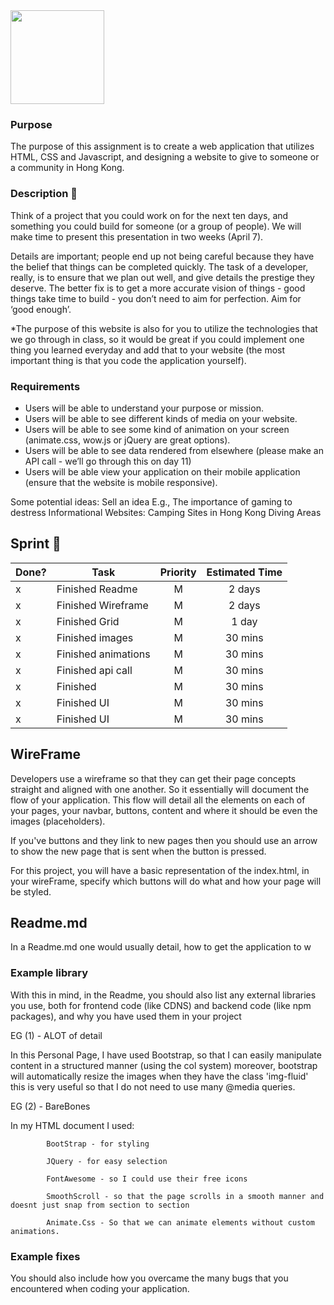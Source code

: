 <img src="https://www.dropbox.com/s/a1m01q7jjxz7sfh/foryou.png?raw=1" width="150">

### Purpose

The purpose of this assignment is to create a web application that utilizes HTML, CSS and Javascript, and designing a website to give to someone or a community in Hong Kong.

### Description :runner:

Think of a project that you could work on for the next ten days, and something you could build for someone (or a group of people). We will make time to present this presentation in two weeks (April 7).

Details are important; people end up not being careful because they have the belief that things can be completed quickly. The task of a developer, really, is to ensure that we plan out well, and give details the prestige they deserve. The better fix is to get a more accurate vision of things - good things take time to build - you don’t need to aim for perfection. Aim for ‘good enough’.

\*The purpose of this website is also for you to utilize the technologies that we go through in class, so it would be great if you could implement one thing you learned everyday and add that to your website (the most important thing is that you code the application yourself).

### Requirements

- Users will be able to understand your purpose or mission.
- Users will be able to see different kinds of media on your website.
- Users will be able to see some kind of animation on your screen (animate.css, wow.js or jQuery are great options).
- Users will be able to see data rendered from elsewhere (please make an API call - we’ll go through this on day 11)
- Users will be able view your application on their mobile application (ensure that the website is mobile responsive).

Some potential ideas:
Sell an idea
E.g., The importance of gaming to destress
Informational Websites:
Camping Sites in Hong Kong
Diving Areas

## Sprint :athletic_shoe:

| Done? | Task                | Priority | Estimated Time |
| ----- | ------------------- | :------: | :------------: |
| x     | Finished Readme     |    M     |     2 days     |
| x     | Finished Wireframe  |    M     |     2 days     |
| x     | Finished Grid       |    M     |     1 day      |
| x     | Finished images     |    M     |    30 mins     |
| x     | Finished animations |    M     |    30 mins     |
| x     | Finished api call   |    M     |    30 mins     |
| x     | Finished            |    M     |    30 mins     |
| x     | Finished UI         |    M     |    30 mins     |
| x     | Finished UI         |    M     |    30 mins     |

## WireFrame

Developers use a wireframe so that they can get their page concepts straight and aligned with one another. So it essentially will document the flow of your application. This flow will detail all the elements on each of your pages, your navbar, buttons, content and where it should be even the images (placeholders).

If you've buttons and they link to new pages then you should use an arrow to show the new page that is sent when the button is pressed.

For this project, you will have a basic representation of the index.html, in your wireFrame, specify which buttons will do what and how your page will be styled.

## Readme.md

In a Readme.md one would usually detail, how to get the application to w

### Example library

With this in mind, in the Readme, you should also list any external libraries you use, both for frontend code (like CDNS) and backend code (like npm packages), and why you have used them in your project

EG (1) - ALOT of detail

In this Personal Page, I have used Bootstrap, so that I can easily manipulate content in a structured manner (using the col system) moreover, bootstrap will automatically resize the images when they have the class 'img-fluid' this is very useful so that I do not need to use many @media queries.

EG (2) - BareBones

In my HTML document I used:

            BootStrap - for styling

            JQuery - for easy selection

            FontAwesome - so I could use their free icons

            SmoothScroll - so that the page scrolls in a smooth manner and doesnt just snap from section to section

            Animate.Css - So that we can animate elements without custom animations.

### Example fixes

You should also include how you overcame the many bugs that you encountered when coding your application.
